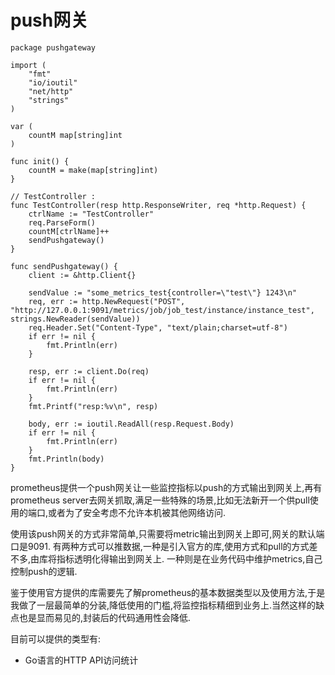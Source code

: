 # push网关

    package pushgateway

    import (
        "fmt"
        "io/ioutil"
        "net/http"
        "strings"
    )

    var (
        countM map[string]int
    )

    func init() {
        countM = make(map[string]int)
    }

    // TestController :
    func TestController(resp http.ResponseWriter, req *http.Request) {
        ctrlName := "TestController"
        req.ParseForm()
        countM[ctrlName]++
        sendPushgateway()
    }

    func sendPushgateway() {
        client := &http.Client{}

        sendValue := "some_metrics_test{controller=\"test\"} 1243\n"
        req, err := http.NewRequest("POST", "http://127.0.0.1:9091/metrics/job/job_test/instance/instance_test", strings.NewReader(sendValue))
        req.Header.Set("Content-Type", "text/plain;charset=utf-8")
        if err != nil {
            fmt.Println(err)
        }

        resp, err := client.Do(req)
        if err != nil {
            fmt.Println(err)
        }
        fmt.Printf("resp:%v\n", resp)

        body, err := ioutil.ReadAll(resp.Request.Body)
        if err != nil {
            fmt.Println(err)
        }
        fmt.Println(body)
    }


prometheus提供一个push网关让一些监控指标以push的方式输出到网关上,再有prometheus server去网关抓取,满足一些特殊的场景,比如无法新开一个供pull使用的端口,或者为了安全考虑不允许本机被其他网络访问.

使用该push网关的方式非常简单,只需要将metric输出到网关上即可,网关的默认端口是9091.
有两种方式可以推数据,一种是引入官方的库,使用方式和pull的方式差不多,由库将指标透明化得输出到网关上.
一种则是在业务代码中维护metrics,自己控制push的逻辑.

鉴于使用官方提供的库需要先了解prometheus的基本数据类型以及使用方法,于是我做了一层最简单的分装,降低使用的门槛,将监控指标精细到业务上.当然这样的缺点也是显而易见的,封装后的代码通用性会降低.

目前可以提供的类型有:

  - Go语言的HTTP API访问统计